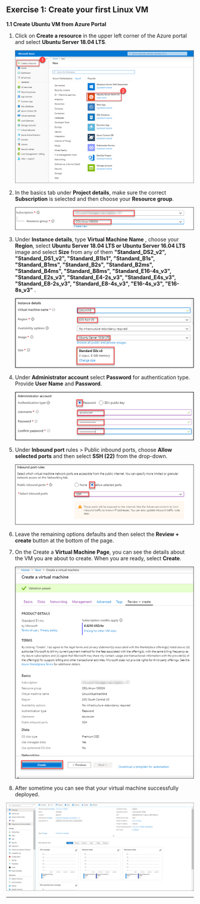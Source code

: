  Exercise 1: Create your first Linux VM
 --------------------------------------


**1.1 Create Ubuntu VM from Azure Portal**

1. Click on **Create a resource** in the upper left corner of the Azure portal and select **Ubuntu Server 18.04 LTS**.<br/>

   <img src="images/ubuntunew.png"/><br/>

2. In the basics tab under **Project details**, make sure the correct **Subscription** is selected and then choose your **Resource       group**.<br/>

    <img src="images/suscription.png"/><br/>

3. Under **Instance details**, type **Virtual Machine Name** , choose your **Region**, select **Ubuntu Server 18.04 LTS or Ubuntu Server   16.04 LTS** image and select **Size** from any of them **"Standard_DS2_v2", "Standard_DS1_v2", "Standard_B1ls1", "Standard_B1s",       "Standard_B1ms", "Standard_B2s", "Standard_B2ms", "Standard_B4ms", "Standard_B8ms", "Standard_E16-4s_v3", "Standard_E2s_v3",           "Standard_E4-2s_v3", "Standard_E4s_v3", "Standard_E8-2s_v3", "Standard_E8-4s_v3", "E16-4s_v3", "E16-8s_v3"** .<br/>

     <img src="images/vmname.png"/><br/>

4. Under **Administrator account** select **Password** for authentication type. Provide **User Name** and **Password**.<br/>

     <img src="images/adminp.png"/><br/>

5. Under **Inbound port** rules > Public inbound ports, choose **Allow selected ports** and then select **SSH (22)** from the drop-down.<br/>

     <img src="images/portssh.png"/><br/>

6. Leave the remaining options defaults and then select the **Review + create** button at the bottom of the page.<br/>

7. On the Create a **Virtual Machine Page**, you can see the details about the VM you are about to create. When you are ready, select        **Create**.<br/>
 
      <img src="images/validation.png"/><br/>
      
8. After sometime you can see that your virtual machine successfully deployed.
 
 <img src="images/overview.png"/><br>
      
--------------------------------------------------------------------------------------------------
